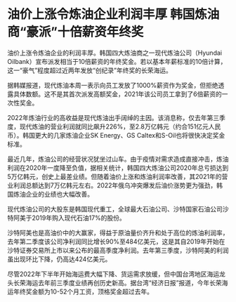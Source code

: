 # 油价上涨令炼油企业利润丰厚 韩国炼油商“豪派”十倍薪资年终奖

油价上涨令炼油企业的利润丰厚。韩国四大炼油商之一现代炼油公司（Hyundai
Oilbank）宣布派发相当于10倍薪资的年终奖金。若以基本年薪标准的10倍计算，这一“豪气”程度超过近两年发放“创纪录”年终奖的长荣海运。

据韩媒报道，现代炼油本周一表示向员工发放了1000%薪资作为奖金，但拒绝透露具体数额。这不是其首次派发高额奖金，2021年该公司员工拿到了6倍薪资的一次性奖金。

2022年炼油行业的高收益是现代炼油出手阔绰的主因。该消息称，仅去年第三季度，现代炼油的营业利润就同比飙升226%，至2.8万亿韩元（约合151亿元人民币）。韩国更大的几家炼油企业SK
Energy、GS Caltex和S-Oil也将很快决定奖金标准。

最近几年，炼油公司的经营状况犹坐过山车。由于疫情对需求造成直接冲击，炼油利润在2020年一度降至负值，据相关统计，韩国四大炼油公司2020年总亏损达到5万亿韩元，创史上最差业绩。但随着油价上涨和炼油利润率改善，其2021年的营业利润总额达到7万亿韩元左右。2022年俄乌冲突爆发后油价涨势更为强劲，韩国炼油企业的业绩也大幅改善。

现代炼油公司的大股东是韩国现代重工，全球最大石油公司、沙特国家石油公司沙特阿美于2019年购入现代石油17%的股份。

沙特阿美也是高油价中的大赢家，得益于原油量价齐升和处于高位的炼油利润率，去年第二季度该公司净利润同比增长90%至484亿美元，这是其自2019年开始在沙特证券交易所上市以来公布的最高季度净利润。去年第三季度，沙特阿美的利润虽出现环比下降，仍高达424亿美元。

尽管2022年下半年开始海运费大幅下降、货运需求放缓，但中国台湾地区海运龙头长荣海运去年前三季度业绩再创历史新高。据台湾“经济日报”报道，今年长荣海运年终奖金额为10-52个月工资，顶格奖金超过去年。

